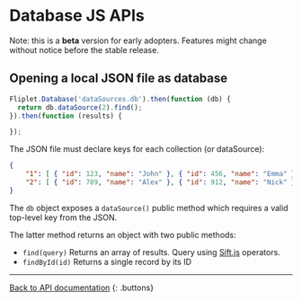 # Database JS APIs

Note: this is a **beta** version for early adopters. Features might change without notice before the stable release.

## Opening a local JSON file as database

```js
Fliplet.Database('dataSources.db').then(function (db) {
  return db.dataSource(2).find();
}).then(function (results) {

});
```

The JSON file must declare keys for each collection (or dataSource):

```json
{
    "1": [ { "id": 123, "name": "John" }, { "id": 456, "name": "Emma" } ],
    "2": [ { "id": 789, "name": "Alex" }, { "id": 912, "name": "Nick" } ]
}
```

The `db` object exposes a `dataSource()` public method which requires a valid top-level key from the JSON.

The latter method returns an object with two public methods:

- `find(query)` Returns an array of results. Query using [Sift.js](https://github.com/crcn/sift.js/tree/master) operators.
- `findById(id)` Returns a single record by its ID

---

[Back to API documentation](../API-Documentation.md)
{: .buttons}